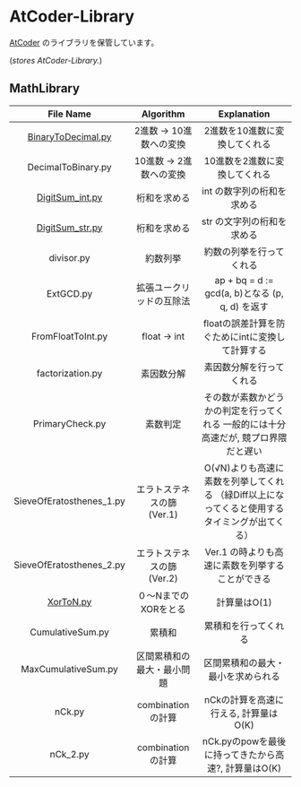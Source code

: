 # AtCoder-Library

[AtCoder](https://atcoder.jp/) のライブラリを保管しています。

(*stores AtCoder-Library.*)  

## MathLibrary
|File Name|Algorithm|Explanation|
|:--:|:--:|:--:|
|[BinaryToDecimal.py](BinaryToDecimal.py)|2進数 -> 10進数への変換|2進数を10進数に変換してくれる|
|DecimalToBinary.py|10進数 -> 2進数への変換|10進数を2進数に変換してくれる|
|[DigitSum_int.py](DigitSum_int.py)|桁和を求める|int の数字列の桁和を求める|
|[DigitSum_str.py](DigitSum_str.py)|桁和を求める|str の文字列の桁和を求める|
|divisor.py|約数列挙|約数の列挙を行ってくれる|
|ExtGCD.py|拡張ユークリッドの互除法|ap + bq = d := gcd(a, b)となる (p, q, d) を返す|
|FromFloatToInt.py|float -> int|floatの誤差計算を防ぐためにintに変換して計算する|
|factorization.py|素因数分解|素因数分解を行ってくれる|
|PrimaryCheck.py|素数判定|その数が素数かどうかの判定を行ってくれる  一般的には十分高速だが, 競プロ界隈だと遅い|
|SieveOfEratosthenes_1.py|エラトステネスの篩 (Ver.1) |O(√N)よりも高速に素数を列挙してくれる （緑Diff以上になってくると使用するタイミングが出てくる）|
|SieveOfEratosthenes_2.py|エラトステネスの篩 (Ver.2) |Ver.1 の時よりも高速に素数を列挙することができる|
|[XorToN.py](XorToN.py)|０〜NまでのXORをとる|計算量はO(1)|
|CumulativeSum.py|累積和|累積和を行ってくれる|
|MaxCumulativeSum.py|区間累積和の最大・最小問題|区間累積和の最大・最小を求められる|
|nCk.py|combinationの計算|nCkの計算を高速に行える, 計算量はO(K)|
|nCk_2.py|combinationの計算|nCk.pyのpowを最後に持ってきたから高速?, 計算量はO(K)|
